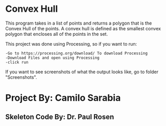 # Convex Hull

This program takes in a list of points and returns a polygon that is the Convex Hull of the points. A convex hull is defined as the smallest convex polygon that encloses all of the points in the set.

This project was done using Processing, so if you want to run:

    -Go to https://processing.org/download/ To download Processing
    -Download Files and open using Processing
    -click run

If you want to see screenshots of what the output looks like, go to folder "Screenshots".

# Project By: Camilo Sarabia
## Skeleton Code By: Dr. Paul Rosen



